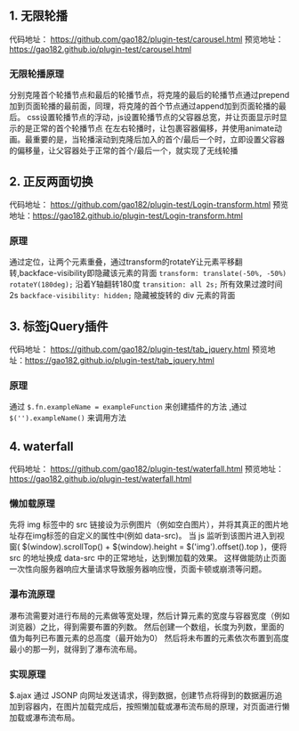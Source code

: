 
## 1. 无限轮播 
代码地址： https://github.com/gao182/plugin-test/carousel.html
预览地址：https://gao182.github.io/plugin-test/carousel.html

### 无限轮播原理
分别克隆首个轮播节点和最后的轮播节点，将克隆的最后的轮播节点通过prepend加到页面轮播的最前面，同理，将克隆的首个节点通过append加到页面轮播的最后。
css设置轮播节点的浮动，js设置轮播节点的父容器总宽，并让页面显示时显示的是正常的首个轮播节点
在左右轮播时，让包裹容器偏移，并使用animate动画。最重要的是，当轮播滚动到克隆后加入的首个/最后一个时，立即设置父容器的偏移量，让父容器处于正常的首个/最后一个，就实现了无线轮播


## 2. 正反两面切换
代码地址： https://github.com/gao182/plugin-test/Login-transform.html
预览地址：https://gao182.github.io/plugin-test/Login-transform.html

### 原理
通过定位，让两个元素重叠，通过transform的rotateY让元素平移翻转,backface-visibility即隐藏该元素的背面
`transform: translate(-50%, -50%) rotateY(180deg);`   沿着Y轴翻转180度
`transition: all 2s;`        所有效果过渡时间2s
`backface-visibility: hidden;`  隐藏被旋转的 div 元素的背面


## 3. 标签jQuery插件
代码地址： https://github.com/gao182/plugin-test/tab_jquery.html
预览地址：https://gao182.github.io/plugin-test/tab_jquery.html

### 原理
通过 `$.fn.exampleName = exampleFunction` 来创建插件的方法 ,通过 `$('').exampleName()` 来调用方法


## 4. waterfall 
代码地址： https://github.com/gao182/plugin-test/waterfall.html
预览地址：https://gao182.github.io/plugin-test/waterfall.html

### 懒加载原理
先将 img 标签中的 src 链接设为示例图片（例如空白图片），并将其真正的图片地址存在img标签的自定义的属性中(例如 data-src)。
当 js 监听到该图片进入到视窗( $(window).scrollTop() + $(window).height = $('img').offset().top )，便将 src 的地址换成 data-src 中的正常地址，达到懒加载的效果。
这样做能防止页面一次性向服务器响应大量请求导致服务器响应慢，页面卡顿或崩溃等问题。

### 瀑布流原理
瀑布流需要对进行布局的元素做等宽处理，然后计算元素的宽度与容器宽度（例如浏览器）之比，得到需要布置的列数。
然后创建一个数组，长度为列数，里面的值为每列已布置元素的总高度（最开始为0）
然后将未布置的元素依次布置到高度最小的那一列，就得到了瀑布流布局。

### 实现原理
$.ajax 通过 JSONP 向网址发送请求，得到数据，创建节点将得到的数据遍历追加到容器内，在图片加载完成后，按照懒加载或瀑布流布局的原理，对页面进行懒加载或瀑布流布局。